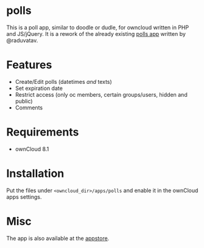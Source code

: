 polls
=====
This is a poll app, similar to doodle or dudle, for owncloud written in PHP and JS/jQuery.
It is a rework of the already existing [polls app](https://github.com/raduvatav/polls) written by @raduvatav.

Features
========
- Create/Edit polls (datetimes _and_ texts)
- Set expiration date
- Restrict access (only oc members, certain groups/users, hidden and public)
- Comments

Requirements
============
- ownCloud 8.1

Installation
============
Put the files under `<owncloud_dir>/apps/polls` and enable it in the ownCloud apps settings.

Misc
====
The app is also available at the [appstore](https://apps.owncloud.com/content/show.php/Polls?content=174671).
